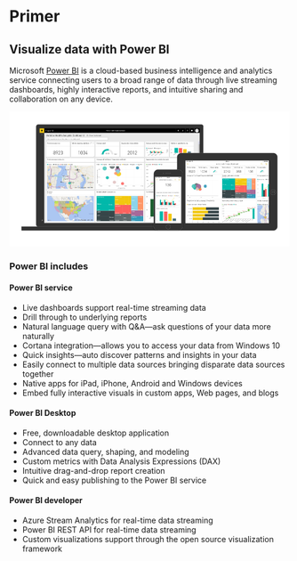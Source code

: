 # Primer

## Visualize data with Power BI

Microsoft [Power BI](https://powerbi.microsoft.com/en-us/documentation/powerbi-desktop-getting-started/) is a cloud-based business intelligence and analytics service connecting users to a broad range of data through live streaming dashboards, highly interactive reports, and intuitive sharing and collaboration on any device.

![Power BI dashboards on devices](media/pbi-010.png)

### Power BI includes

#### Power BI service
* Live dashboards support real-time streaming data
* Drill through to underlying reports
* Natural language query with Q&A—ask questions of your data more naturally
* Cortana integration—allows you to access your data from Windows 10
* Quick insights—auto discover patterns and insights in your data
* Easily connect to multiple data sources bringing disparate data sources together
* Native apps for iPad, iPhone, Android and Windows devices
* Embed fully interactive visuals in custom apps, Web pages, and blogs

#### Power BI Desktop
* Free, downloadable desktop application
* Connect to any data
* Advanced data query, shaping, and modeling
* Custom metrics with Data Analysis Expressions (DAX)
* Intuitive drag-and-drop report creation
* Quick and easy publishing to the Power BI service

#### Power BI developer
* Azure Stream Analytics for real-time data streaming
* Power BI REST API for real-time data streaming
* Custom visualizations support through the open source visualization framework

